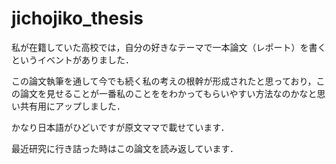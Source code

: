 # jichojiko_thesis

私が在籍していた高校では，自分の好きなテーマで一本論文（レポート）を書くというイベントがありました．

この論文執筆を通して今でも続く私の考えの根幹が形成されたと思っており，この論文を見せることが一番私のことををわかってもらいやすい方法なのかなと思い共有用にアップしました．

かなり日本語がひどいですが原文ママで載せています．

最近研究に行き詰った時はこの論文を読み返しています．

